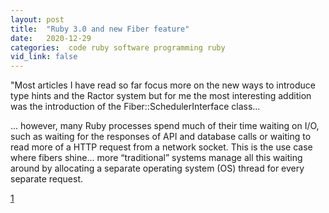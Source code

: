 ```yaml
---
layout: post
title:  "Ruby 3.0 and new Fiber feature"
date:   2020-12-29
categories:  code ruby software programming ruby
vid_link: false
---
```


"Most articles I have read so far focus more on the new ways to introduce type hints and the Ractor system but for me the most interesting addition was the introduction of the Fiber::SchedulerInterface class...

... however, many Ruby processes spend much of their time waiting on I/O, such as waiting for the responses of API and database calls or waiting to read more of a HTTP request from a network socket. This is the use case where fibers shine... more “traditional” systems manage all this waiting around by allocating a separate operating system (OS) thread for every separate request.

[1]

[1]: //www.wjwh.eu/posts/2020-12-28-ruby-fiber-scheduler-c-extension.html